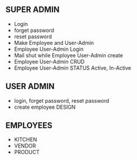 ## SUPER ADMIN

- Login
- forget password
- reset password
- Make Employee and User-Admin
- Employee User-Admin Login
- Mail shut while Employee User-Admin create
- Employee User-Admin CRUD
- Employee User-Admin STATUS Active, In-Active

## USER ADMIN

- login, forget password, reset password
- create employee DESIGN

## EMPLOYEES

- KITCHEN
- VENDOR
- PRODUCT
